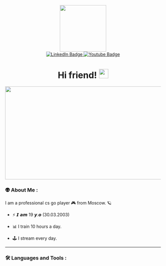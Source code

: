 <div id="header" align="center">
  <img src="https://media.giphy.com/media/QuxqWk7m9ffxyfoa0a/giphy.gif" width="150"/>
</div>
<div id="badges" align="center">
  <a href="https://vk.com/tyomazay08">
    <img src="https://img.shields.io/badge/vk-blue?style=for-the-badge&logo=linkedin&logoColor=white" alt="LinkedIn Badge"/>
  </a>
  <a href="https://www.youtube.com">
    <img src="https://img.shields.io/badge/YouTube-red?style=for-the-badge&logo=youtube&logoColor=white" alt="Youtube Badge"/>
  </a>
</div>
<div id="viewprof" align="center">
  <img src="https://komarev.com/ghpvc/?username= gannibal1&style=flat-square&color=blue" alt=""/>
  
</div>
  <div id="heythere" align="center">
  <h1>
 Hi friend!
  <img src="https://media.giphy.com/media/hvRJCLFzcasrR4ia7z/giphy.gif" width="30px"/>
</h1>
</div>

<div align="center">
  <img src="https://media.giphy.com/media/l3diW5h83wPz0XQQg/giphy.gif" width="600" height="300"/>
</div>

### :alien: About Me :

I am a professional cs go player :video_game: from Moscow. 	:ringed_planet:

- :zap: 𝙄 𝙖𝙢 19 𝙮.𝙤 (30.03.2003)

- :bar_chart: I train 10 hours a day.

- :joystick: I stream every day.

---
### :hammer_and_wrench: Languages and Tools :

